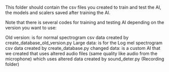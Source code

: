 This folder should contain the csv files you created to train and test the AI, the models and scalers saved after training the AI.

Note that there is several codes for training and testing AI depending on the version you want to use:

Old version: is for normal spectrogram csv data created by create_database_old_version.py
Large data: is for the Log mel spectrogram csv data created by create_database.py
changed data: is a custom AI that we created that uses altered audio files (same quality like audio from the microphone) which uses 
altered data created by sound_deter.py (Recording folder)